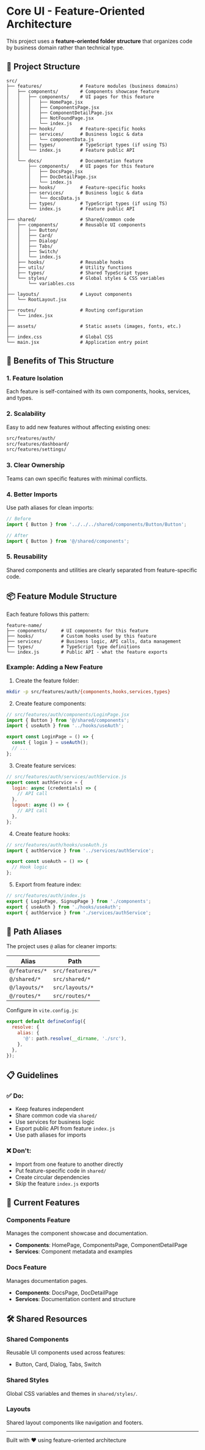 # Core UI - Feature-Oriented Architecture

This project uses a **feature-oriented folder structure** that organizes code by business domain rather than technical type.

## 📁 Project Structure

```
src/
├── features/              # Feature modules (business domains)
│   ├── components/        # Components showcase feature
│   │   ├── components/    # UI pages for this feature
│   │   │   ├── HomePage.jsx
│   │   │   ├── ComponentsPage.jsx
│   │   │   ├── ComponentDetailPage.jsx
│   │   │   ├── NotFoundPage.jsx
│   │   │   └── index.js
│   │   ├── hooks/         # Feature-specific hooks
│   │   ├── services/      # Business logic & data
│   │   │   └── componentData.js
│   │   ├── types/         # TypeScript types (if using TS)
│   │   └── index.js       # Feature public API
│   │
│   └── docs/              # Documentation feature
│       ├── components/    # UI pages for this feature
│       │   ├── DocsPage.jsx
│       │   ├── DocDetailPage.jsx
│       │   └── index.js
│       ├── hooks/         # Feature-specific hooks
│       ├── services/      # Business logic & data
│       │   └── docsData.js
│       ├── types/         # TypeScript types (if using TS)
│       └── index.js       # Feature public API
│
├── shared/                # Shared/common code
│   ├── components/        # Reusable UI components
│   │   ├── Button/
│   │   ├── Card/
│   │   ├── Dialog/
│   │   ├── Tabs/
│   │   ├── Switch/
│   │   └── index.js
│   ├── hooks/             # Reusable hooks
│   ├── utils/             # Utility functions
│   ├── types/             # Shared TypeScript types
│   └── styles/            # Global styles & CSS variables
│       └── variables.css
│
├── layouts/               # Layout components
│   └── RootLayout.jsx
│
├── routes/                # Routing configuration
│   └── index.jsx
│
├── assets/                # Static assets (images, fonts, etc.)
│
├── index.css              # Global CSS
└── main.jsx               # Application entry point
```

## 🎯 Benefits of This Structure

### 1. **Feature Isolation**
Each feature is self-contained with its own components, hooks, services, and types.

### 2. **Scalability**
Easy to add new features without affecting existing ones:
```bash
src/features/auth/
src/features/dashboard/
src/features/settings/
```

### 3. **Clear Ownership**
Teams can own specific features with minimal conflicts.

### 4. **Better Imports**
Use path aliases for clean imports:
```javascript
// Before
import { Button } from '../../../shared/components/Button/Button';

// After
import { Button } from '@/shared/components';
```

### 5. **Reusability**
Shared components and utilities are clearly separated from feature-specific code.

## 📦 Feature Module Structure

Each feature follows this pattern:

```
feature-name/
├── components/     # UI components for this feature
├── hooks/          # Custom hooks used by this feature
├── services/       # Business logic, API calls, data management
├── types/          # TypeScript type definitions
└── index.js        # Public API - what the feature exports
```

### Example: Adding a New Feature

1. Create the feature folder:
```bash
mkdir -p src/features/auth/{components,hooks,services,types}
```

2. Create feature components:
```javascript
// src/features/auth/components/LoginPage.jsx
import { Button } from '@/shared/components';
import { useAuth } from '../hooks/useAuth';

export const LoginPage = () => {
  const { login } = useAuth();
  // ...
};
```

3. Create feature services:
```javascript
// src/features/auth/services/authService.js
export const authService = {
  login: async (credentials) => {
    // API call
  },
  logout: async () => {
    // API call
  },
};
```

4. Create feature hooks:
```javascript
// src/features/auth/hooks/useAuth.js
import { authService } from '../services/authService';

export const useAuth = () => {
  // Hook logic
};
```

5. Export from feature index:
```javascript
// src/features/auth/index.js
export { LoginPage, SignupPage } from './components';
export { useAuth } from './hooks/useAuth';
export { authService } from './services/authService';
```

## 🔗 Path Aliases

The project uses `@` alias for cleaner imports:

| Alias | Path |
|-------|------|
| `@/features/*` | `src/features/*` |
| `@/shared/*` | `src/shared/*` |
| `@/layouts/*` | `src/layouts/*` |
| `@/routes/*` | `src/routes/*` |

Configure in `vite.config.js`:
```javascript
export default defineConfig({
  resolve: {
    alias: {
      '@': path.resolve(__dirname, './src'),
    },
  },
});
```

## 📋 Guidelines

### ✅ Do:
- Keep features independent
- Share common code via `shared/`
- Use services for business logic
- Export public API from feature `index.js`
- Use path aliases for imports

### ❌ Don't:
- Import from one feature to another directly
- Put feature-specific code in `shared/`
- Create circular dependencies
- Skip the feature `index.js` exports

## 🚀 Current Features

### Components Feature
Manages the component showcase and documentation.
- **Components**: HomePage, ComponentsPage, ComponentDetailPage
- **Services**: Component metadata and examples

### Docs Feature
Manages documentation pages.
- **Components**: DocsPage, DocDetailPage
- **Services**: Documentation content and structure

## 🛠️ Shared Resources

### Shared Components
Reusable UI components used across features:
- Button, Card, Dialog, Tabs, Switch

### Shared Styles
Global CSS variables and themes in `shared/styles/`.

### Layouts
Shared layout components like navigation and footers.

---

Built with ❤️ using feature-oriented architecture
